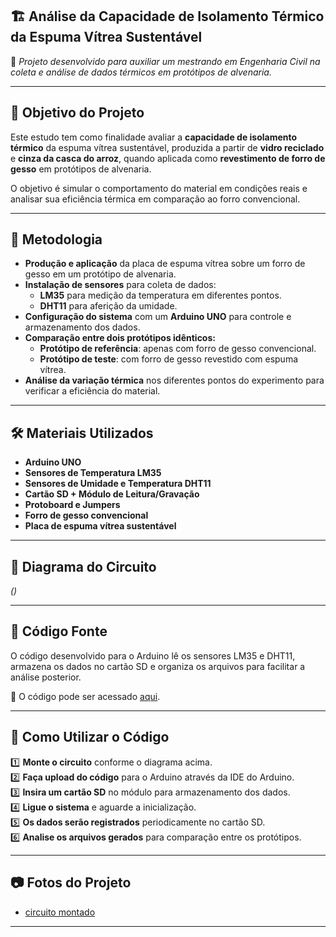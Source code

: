 ## 🏗 **Análise da Capacidade de Isolamento Térmico da Espuma Vítrea Sustentável**  

📌 *Projeto desenvolvido para auxiliar um mestrando em Engenharia Civil na coleta e análise de dados térmicos em protótipos de alvenaria.*  

---

## 🎯 **Objetivo do Projeto**  
Este estudo tem como finalidade avaliar a **capacidade de isolamento térmico** da espuma vítrea sustentável, produzida a partir de **vidro reciclado** e **cinza da casca do arroz**, quando aplicada como **revestimento de forro de gesso** em protótipos de alvenaria.  

O objetivo é simular o comportamento do material em condições reais e analisar sua eficiência térmica em comparação ao forro convencional.  

---

## 🔬 **Metodologia**  
- **Produção e aplicação** da placa de espuma vítrea sobre um forro de gesso em um protótipo de alvenaria.  
- **Instalação de sensores** para coleta de dados:  
  - **LM35** para medição da temperatura em diferentes pontos.  
  - **DHT11** para aferição da umidade.  
- **Configuração do sistema** com um **Arduino UNO** para controle e armazenamento dos dados.  
- **Comparação entre dois protótipos idênticos:**  
  - **Protótipo de referência**: apenas com forro de gesso convencional.  
  - **Protótipo de teste**: com forro de gesso revestido com espuma vítrea.  
- **Análise da variação térmica** nos diferentes pontos do experimento para verificar a eficiência do material.  

---

## 🛠 **Materiais Utilizados**  
- **Arduino UNO**  
- **Sensores de Temperatura LM35**  
- **Sensores de Umidade e Temperatura DHT11**  
- **Cartão SD + Módulo de Leitura/Gravação**  
- **Protoboard e Jumpers**  
- **Forro de gesso convencional**  
- **Placa de espuma vítrea sustentável**  

---

## 🔌 **Diagrama do Circuito**  
*()*  

---

## 💾 **Código Fonte**  
O código desenvolvido para o Arduino lê os sensores LM35 e DHT11, armazena os dados no cartão SD e organiza os arquivos para facilitar a análise posterior.  

📂 O código pode ser acessado [aqui](https://github.com/MariPadilha/Monitoramento-de-temperatura-e-umidade-com-LM35-e-DHT11/blob/main/main.cpp).  

---

## 🚀 **Como Utilizar o Código**  
1️⃣ **Monte o circuito** conforme o diagrama acima.  
2️⃣ **Faça upload do código** para o Arduino através da IDE do Arduino.  
3️⃣ **Insira um cartão SD** no módulo para armazenamento dos dados.  
4️⃣ **Ligue o sistema** e aguarde a inicialização.  
5️⃣ **Os dados serão registrados** periodicamente no cartão SD.  
6️⃣ **Analise os arquivos gerados** para comparação entre os protótipos.  

---

## 📷 **Fotos do Projeto**  
 - [circuito montado](https://github.com/MariPadilha/Monitoramento-de-temperatura-e-umidade-com-LM35-e-DHT11/blob/main/circuito1.jpeg)
---
